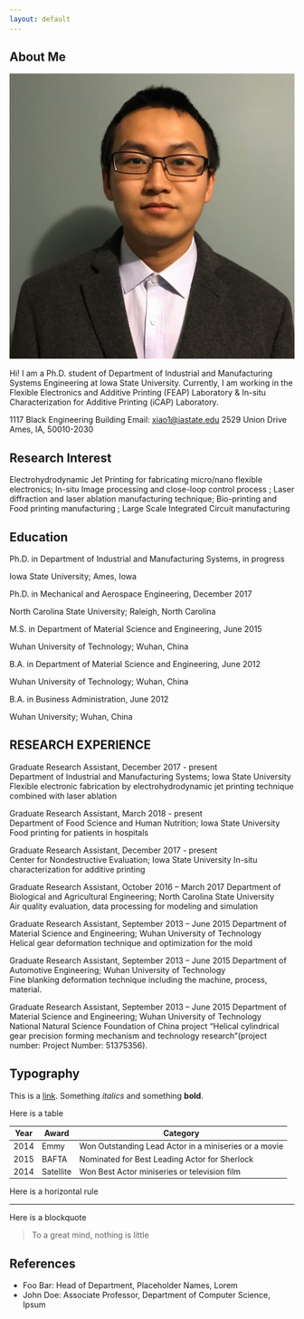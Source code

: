 ```yaml
---
layout: default
---
```


## About Me

<img class="profile-picture" src="xiaozhang.jpg">

Hi! I am a Ph.D. student of Department of Industrial and Manufacturing Systems Engineering at Iowa State University.
Currently, I am working in the Flexible Electronics and Additive Printing (FEAP) Laboratory & In-situ Characterization for Additive Printing (iCAP) Laboratory.

1117 Black Engineering Building                                                              Email: xiao1@iastate.edu
2529 Union Drive
Ames, IA, 50010-2030

## Research Interest

Electrohydrodynamic Jet Printing for fabricating micro/nano flexible electronics; In-situ Image processing and close-loop control process 
; Laser diffraction and laser ablation manufacturing technique; Bio-printing and Food printing manufacturing 
; Large Scale Integrated Circuit manufacturing 

## Education
Ph.D. in Department of Industrial and Manufacturing Systems, in progress  

Iowa State University; Ames, Iowa 

Ph.D. in Mechanical and Aerospace Engineering, December 2017  

North Carolina State University; Raleigh, North Carolina 

M.S. in Department of Material Science and Engineering, June   2015  

Wuhan University of Technology; Wuhan, China   

B.A. in Department of Material Science and Engineering, June   2012  

Wuhan University of Technology; Wuhan, China  

B.A. in Business Administration, June   2012  

Wuhan University; Wuhan, China 

## RESEARCH EXPERIENCE
Graduate Research Assistant, December   2017 - present  
Department of Industrial and Manufacturing Systems; Iowa State University  
Flexible electronic fabrication by electrohydrodynamic jet printing technique combined with laser ablation  

Graduate Research Assistant, March   2018 - present  
Department of Food Science and Human Nutrition; Iowa State University 
Food printing for patients in hospitals 

Graduate Research Assistant, December   2017 - present  
Center for Nondestructive Evaluation; Iowa State University 
In-situ characterization for additive printing 

Graduate Research Assistant, October   2016 – March 2017 
Department of Biological and Agricultural Engineering; North Carolina State University   
Air quality evaluation, data processing for modeling and simulation 

Graduate Research Assistant, September   2013 – June 2015 
Department of Material Science and Engineering; Wuhan University of Technology   
Helical gear deformation technique and optimization for the mold 

Graduate Research Assistant, September   2013 – June 2015 
Department of Automotive Engineering; Wuhan University of Technology   
Fine blanking deformation technique including the machine, process, material. 

Graduate Research Assistant, September   2013 – June 2015 
Department of Material Science and Engineering; Wuhan University of Technology   
National Natural Science Foundation of China project “Helical cylindrical gear precision forming mechanism and technology research”(project number: Project Number: 51375356). 

## Typography

This is a [link](http://google.com). Something *italics* and something **bold**.

Here is a table

Year | Award | Category
-----|-------|--------
2014 | Emmy  | Won Outstanding Lead Actor in a miniseries or a movie
2015 | BAFTA | Nominated for Best Leading Actor for Sherlock
2014 | Satellite | Won Best Actor miniseries or television film

Here is a horizontal rule

---

Here is a blockquote

> To a great mind, nothing is little

## References

* Foo Bar: Head of Department, Placeholder Names, Lorem
* John Doe: Associate Professor, Department of Computer Science, Ipsum
